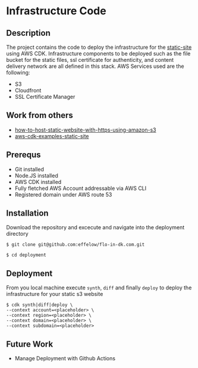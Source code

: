 # Infrastructure Code

##  Description
The project contains the code to deploy the infrastructure for the [static-site] using AWS CDK. Infrastructure components to be deployed such as the file bucket for the static files, ssl certificate for authenticity, and content delivery network are all defined in this stack. AWS Services used are the following:
* S3
* Cloudfront
* SSL Certificate Manager


## Work from others

* [how-to-host-static-website-with-https-using-amazon-s3] 
* [aws-cdk-examples-static-site]


[how-to-host-static-website-with-https-using-amazon-s3]: https://medium.com/@channaly/how-to-host-static-website-with-https-using-amazon-s3-251434490c59
[aws-cdk-examples-static-site]: https://github.com/aws-samples/aws-cdk-examples/tree/master/typescript/static-site
[static-site]: https://github.com/effelow/flo-in-dk.com/tree/master/static-site

## Prerequs

* Git installed
* Node.JS installed
* AWS CDK installed
* Fully fletched AWS Account addressable via AWS CLI
* Registered domain under AWS route 53

## Installation

Download the repository and excecute and navigate into the deployment directory

```
$ git clone git@github.com:effelow/flo-in-dk.com.git
```
```
$ cd deployment
```


## Deployment

From you local machine execute `synth`, `diff` and finally `deploy` to deploy the infrastructure for your static s3 website
```console
$ cdk synth|diff|deploy \
--context account=<placeholder> \
--context region=<placeholder> \
--context domain=<placeholder> \
--context subdomain=<placeholder>
```

## Future Work
* Manage Deployment with Github Actions